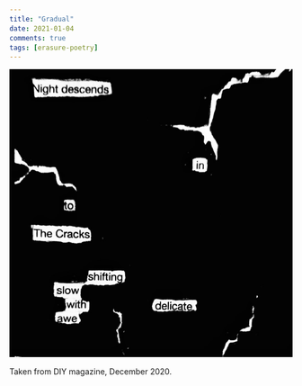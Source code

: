 ```yaml
---
title: "Gradual"
date: 2021-01-04
comments: true
tags: [erasure-poetry]
---
```


<img src="/assets/images/articles/gradual.jpeg" class="responsive"><br>

Taken from DIY magazine, December 2020.
